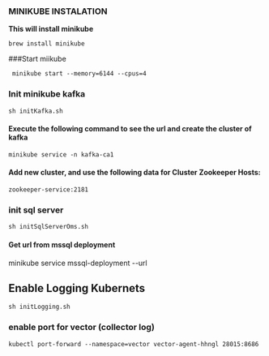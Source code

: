 ### MINIKUBE INSTALATION


**This will install minikube**

`brew install minikube`

###Start miikube

` minikube start --memory=6144 --cpus=4`

### Init minikube kafka
`sh initKafka.sh`

#### Execute the following command to see the url and create the cluster of kafka

`minikube service -n kafka-ca1`

#### Add new cluster, and use the following data for Cluster Zookeeper Hosts:

`zookeeper-service:2181`

### init sql server 
`sh initSqlServerOms.sh`

#### Get url from mssql deployment 

minikube service mssql-deployment --url

## Enable Logging Kubernets
`sh initLogging.sh`

### enable port for vector (collector log)

`kubectl port-forward --namespace=vector vector-agent-hhngl 28015:8686`

